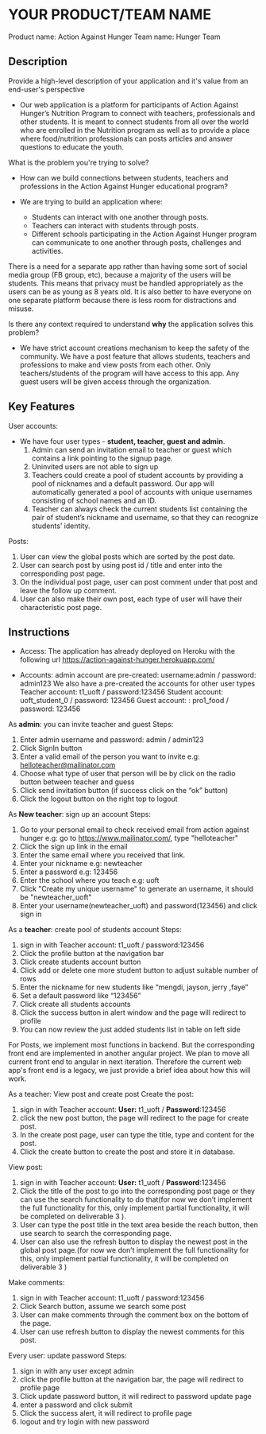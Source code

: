 # YOUR PRODUCT/TEAM NAME
Product name: Action Against Hunger
Team name: Hunger Team

## Description
Provide a high-level description of your application and it's value from an end-user's perspective
- Our web application is a platform for participants of Action Against Hunger’s Nutrition Program to connect with teachers, professionals and other students. It is meant to connect students from all over the world who are enrolled in the Nutrition program as well as to provide a place where food/nutrition professionals can posts articles and answer questions to educate the youth.

What is the problem you're trying to solve?
- How can we build connections between students, teachers and professions in the Action Against Hunger educational program?

- We are trying to build an application where:
  * Students can interact with one another through posts.
  * Teachers can interact with students through posts.
  * Different schools participating in the Action Against Hunger program can communicate to one another through posts, challenges and activities.

There is a need for a separate app rather than having some sort of social media group (FB group, etc), because a majority of the users will be students. This means that privacy must be handled appropriately as the users can be as young as 8 years old. It is also better to have everyone on one separate platform because there is less room for distractions and misuse.


 Is there any context required to understand **why** the application solves this problem?

- We have strict account creations mechanism to keep the safety of the community. We have a post feature that allows students, teachers and professions to make and view posts from each other. Only teachers/students of the program will have access to this app. Any guest users will be given access through the organization.

## Key Features
User accounts:
- We have four user types - **student, teacher, guest and admin**.
    1. Admin can send an invitation email to teacher or guest which contains a link pointing to the signup page.
    2. Uninvited users are not able to sign up
    3. Teachers could create a pool of student accounts by providing a pool of nicknames and a default password. Our app will automatically generated a pool of accounts with unique usernames consisting of school names and an ID.
    4. Teacher can always check the current students list containing the pair of  student’s nickname and username, so that they can recognize students’ identity.

Posts:
1. User can view the global posts which are sorted by the post date.
2. User can search post by using post id / title and enter into the corresponding post page.
3. On the individual post page, user can post comment under that post and leave the follow up comment.
4. User can also make their own post, each type of user will have their characteristic post page.

## Instructions
- Access:
    The application has already deployed on Heroku with the following url
    https://action-against-hunger.herokuapp.com/

- Accounts:
    admin account are pre-created:
    username:admin / password: admin123
    We also have a pre-created the accounts for other user types
    Teacher account: t1_uoft / password:123456
    Student account: uoft_student_0 / password: 123456
    Guest account: : pro1_food / password: 123456


As **admin**: you can invite teacher and guest
Steps:
1. Enter admin username and password: admin / admin123
2. Click SignIn button
3. Enter a valid email of the person you want to invite
    e.g: helloteacher@mailinator.com
4. Choose what type of user that person will be by click on the radio button between teacher and guess
5. Click send invitation button (if success click on the “ok” button)
6. Click the logout button on the right top to logout

As **New teacher**: sign up an account
Steps:
1. Go to your personal email to check received email from action against hunger
e.g: go to https://www.mailinator.com/, type "helloteacher"
2. Click the sign up link in the email
3. Enter the same email where you received that link.
4. Enter your nickname
e.g: newteacher
5. Enter a password
e.g: 123456
6. Enter the school where you teach
e.g: uoft
7. Click "Create my unique username" to generate an username, it should be "newteacher_uoft"
8. Enter your username(newteacher_uoft) and password(123456) and click sign in

As a **teacher**: create pool of students account
Steps:
1. sign in with Teacher account: t1_uoft / password:123456
2. Click the profile button at the navigation bar
3. Click create students account button
4. Click add or delete one more student button to adjust suitable number of rows
5. Enter the nickname for new students like “mengdi, jayson, jerry ,faye”
6. Set a default password like “123456”
7. Click create all students accounts
8. Click the success button in alert window and the page will redirect to profile
9. You can now review the just added students list in table on left side

For Posts, we implement most functions in backend. But the corresponding front end are implemented in another angular project. We plan to move all current front end to angular in next iteration. Therefore the current web app's front end is a legacy, we just provide a brief idea about how this will work.

As a teacher: View post and create post
   Create the post:
   1. sign in with Teacher account: **User:** t1_uoft / **Password**:123456
   2. click the new post button, the page will redirect to the page for create post.
   3. In the create post page, user can type the title, type and content for the post.
   4. Click the create button to create the post and store it in database.


View post:
   1. sign in with Teacher account: **User:** t1_uoft / **Password**:123456
   2. Click the title of the post to go into the corresponding post page or they can use the search functionality to do that(for now we don’t implement the full functionality for this, only implement partial functionality, it will be completed on deliverable 3 ).
   3. User can type the post title in the text area beside the reach button, then use search to search the corresponding page.
   4. User can also use the refresh button to display the newest post in the global post page.(for now we don’t implement the full functionality for this, only implement partial functionality, it will be completed on deliverable 3 )

Make comments:
   1. sign in with Teacher account: t1_uoft / password:123456
   2. Click Search button, assume we search some post
   3. User can make comments through the comment box on the bottom of the page.
   4. User can use refresh button to display the newest comments for this post.

Every user:  update password
Steps:
   1. sign in with any user except admin
   2. click the profile button at the navigation bar, the page will redirect to profile page
   3. Click update password button, it will redirect to password update page
   4. enter a password and click submit
   5. Click the success alert, it will redirect to profile page
   6. logout and try login with new password
